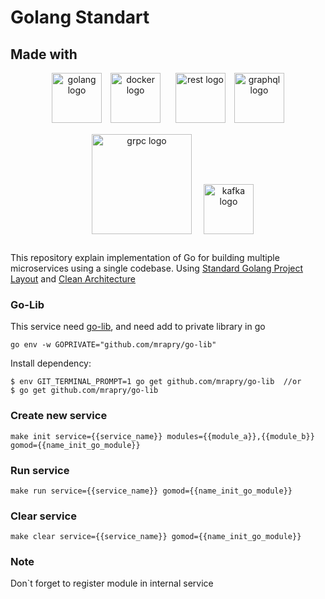 # Golang Standart

## Made with
<p align="center">
  <img src="https://storage.googleapis.com/agungdp/static/logo/golang.png" width="80" alt="golang logo" />
  <img src="https://storage.googleapis.com/agungdp/static/logo/docker.png" width="80" hspace="10" alt="docker logo" />
  <img src="https://storage.googleapis.com/agungdp/static/logo/rest.png" width="80" hspace="10" alt="rest logo" />
  <img src="https://storage.googleapis.com/agungdp/static/logo/graphql.png" width="80" alt="graphql logo" />
  <img src="https://storage.googleapis.com/agungdp/static/logo/grpc.png" width="160" hspace="15" vspace="15" alt="grpc logo" />
  <img src="https://storage.googleapis.com/agungdp/static/logo/kafka.png" height="80" alt="kafka logo" />
</p>

This repository explain implementation of Go for building multiple microservices using a single codebase. Using [Standard Golang Project Layout](https://github.com/golang-standards/project-layout) and [Clean Architecture](https://blog.cleancoder.com/uncle-bob/2012/08/13/the-clean-architecture.html)


### Go-Lib
This service need [go-lib](https://github.com/mrapry/go-lib), and need add to private library in go
```
go env -w GOPRIVATE="github.com/mrapry/go-lib"
```

Install dependency:
```
$ env GIT_TERMINAL_PROMPT=1 go get github.com/mrapry/go-lib  //or
$ go get github.com/mrapry/go-lib
```
### Create new service
```
make init service={{service_name}} modules={{module_a}},{{module_b}} gomod={{name_init_go_module}}
```

### Run service
```
make run service={{service_name}} gomod={{name_init_go_module}}
```

### Clear service
```
make clear service={{service_name}} gomod={{name_init_go_module}}
```

### Note 
Don`t forget to register module in internal service